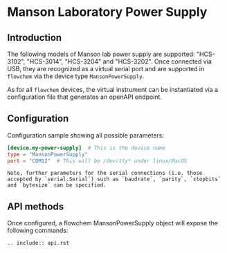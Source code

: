 # Manson Laboratory Power Supply

## Introduction
The following models of Manson lab power supply are supported: "HCS-3102", "HCS-3014", "HCS-3204" and "HCS-3202".
Once connected via USB, they are recognized as a virtual serial port and are supported in `flowchem` via the device type `MansonPowerSupply`.

As for all `flowchem` devices, the virtual instrument can be instantiated via a configuration file that generates an openAPI endpoint.


## Configuration
Configuration sample showing all possible parameters:

```toml
[device.my-power-supply]  # This is the device name
type = "MansonPowerSupply"
port = "COM12"  # This will be /dev/tty* under linux/MacOS
```

```{note} Serial connection parameters
Note, further parameters for the serial connections (i.e. those accepted by `serial.Serial`) such as `baudrate`, `parity`, `stopbits` and `bytesize` can be specified.
```

## API methods
Once configured, a flowchem MansonPowerSupply object will expose the following commands:

```{eval-rst}
.. include:: api.rst
```
